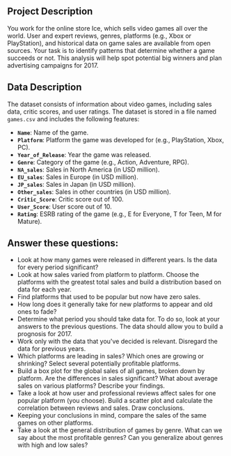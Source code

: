 ## Project Description

You work for the online store Ice, which sells video games all over the world. User and expert reviews, genres, platforms (e.g., Xbox or PlayStation), and historical data on game sales are available from open sources. Your task is to identify patterns that determine whether a game succeeds or not. This analysis will help spot potential big winners and plan advertising campaigns for 2017.

## Data Description
The dataset consists of information about video games, including sales data, critic scores, and user ratings. The dataset is stored in a file named `games.csv` and includes the following features:
- **`Name`**: Name of the game.
- **`Platform`**: Platform the game was developed for (e.g., PlayStation, Xbox, PC).
- **`Year_of_Release`**: Year the game was released.
- **`Genre`**: Category of the game (e.g., Action, Adventure, RPG).
- **`NA_sales`**: Sales in North America (in USD million).
- **`EU_sales`**: Sales in Europe (in USD million).
- **`JP_sales`**: Sales in Japan (in USD million).
- **`Other_sales`**: Sales in other countries (in USD million).
- **`Critic_Score`**: Critic score out of 100.
- **`User_Score`**: User score out of 10.
- **`Rating`**: ESRB rating of the game (e.g., E for Everyone, T for Teen, M for Mature).

## Answer these questions:
- Look at how many games were released in different years. Is the data for every period significant?
- Look at how sales varied from platform to platform. Choose the platforms with the greatest total sales and build a distribution based on data for each year.
- Find platforms that used to be popular but now have zero sales.
- How long does it generally take for new platforms to appear and old ones to fade?
- Determine what period you should take data for. To do so, look at your answers to the previous questions. The data should allow you to build a prognosis for 2017.
- Work only with the data that you've decided is relevant. Disregard the data for previous years.
- Which platforms are leading in sales? Which ones are growing or shrinking? Select several potentially profitable platforms.
- Build a box plot for the global sales of all games, broken down by platform. Are the differences in sales significant? What about average sales on various platforms? Describe your findings.
- Take a look at how user and professional reviews affect sales for one popular platform (you choose). Build a scatter plot and calculate the correlation between reviews and sales. Draw conclusions.
- Keeping your conclusions in mind, compare the sales of the same games on other platforms.
- Take a look at the general distribution of games by genre. What can we say about the most profitable genres? Can you generalize about genres with high and low sales?
